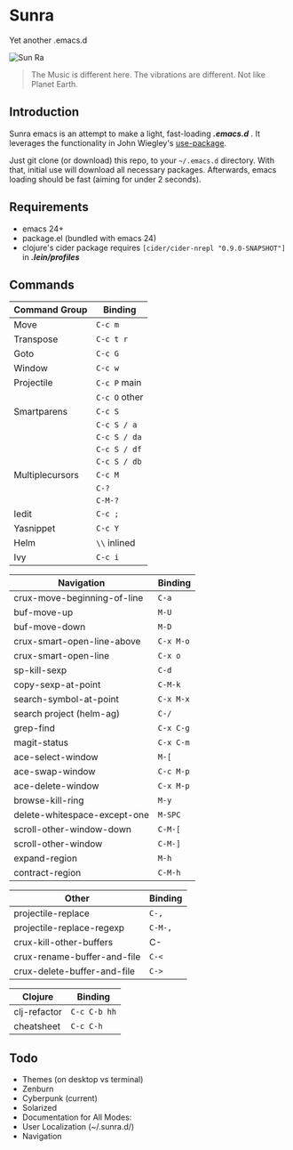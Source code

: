 # Sunra

Yet another .emacs.d

![Sun Ra](http://www.sensitiveskinmagazine.com/wp-content/images/blog/sun-ra.jpg)

> The Music is different here. The vibrations are different. Not like Planet Earth.


## Introduction

Sunra emacs is an attempt to make a light, fast-loading ***.emacs.d*** . It leverages the functionality in John Wiegley's [use-package](https://github.com/jwiegley/use-package).

Just git clone (or download) this repo, to your `~/.emacs.d` directory. With that, initial use will download all necessary packages. Afterwards, emacs loading should be fast (aiming for under 2 seconds).


## Requirements

- emacs 24+
- package.el (bundled with emacs 24)
- clojure's cider package requires `[cider/cider-nrepl "0.9.0-SNAPSHOT"]` in ***.lein/profiles***


## Commands

| Command Group   | Binding       |
|-----------------|---------------|
| Move            | `C-c m`       |
| Transpose       | `C-c t r`     |
| Goto            | `C-c G`       |
| Window          | `C-c w`       |
| Projectile      | `C-c P` main  |
|                 | `C-c O` other |
| Smartparens     | `C-c S`       |
|                 | `C-c S / a`   |  *sp-splice-sexp*
|                 | `C-c S / da`  |  *sp-splice-sexp-killing-around*
|                 | `C-c S / df`  |  *sp-splice-sexp-killing-forward*
|                 | `C-c S / db`  |  *sp-splice-sexp-killing-backward*
| Multiplecursors | `C-c M`       |
|                 | `C-?`         |  *mc/mark-next-lines*
|                 | `C-M-?`       |  *mc/mark-all-in-region*
| Iedit           | `C-c ;`       |
| Yasnippet       | `C-c Y`       |
| Helm            | `\\` inlined  |
| Ivy             | `C-c i`       |


| Navigation                   | Binding   |
|------------------------------|-----------|
| crux-move-beginning-of-line  | `C-a`     |
| buf-move-up                  | `M-U`     |
| buf-move-down                | `M-D`     |
| crux-smart-open-line-above   | `C-x M-o` |
| crux-smart-open-line         | `C-x o`   |
| sp-kill-sexp                 | `C-d`     |
| copy-sexp-at-point           | `C-M-k`   |
| search-symbol-at-point       | `C-x M-x` |
| search project (helm-ag)     | `C-/`     |
| grep-find                    | `C-x C-g` |
| magit-status                 | `C-x C-m` |
| ace-select-window            | `M-[`     |
| ace-swap-window              | `C-c M-p` |
| ace-delete-window            | `C-x M-p` |
| browse-kill-ring             | `M-y`     |
| delete-whitespace-except-one | `M-SPC`   |
| scroll-other-window-down     | `C-M-[`   |
| scroll-other-window          | `C-M-]`   |
| expand-region                | `M-h`     |
| contract-region              | `C-M-h`   |


| Other                        | Binding      |
|------------------------------|--------------|
| projectile-replace           | `C-,`        |
| projectile-replace-regexp    | `C-M-,`      |
| crux-kill-other-buffers      | C-<backtick> | 
| crux-rename-buffer-and-file  | `C-<`        |
| crux-delete-buffer-and-file  | `C->`        |


| Clojure      | Binding      |
|--------------|--------------|
| clj-refactor | `C-c C-b hh` |
| cheatsheet   | `C-c C-h`    |


## Todo

- Themes (on desktop vs terminal)
- Zenburn
- Cyberpunk (current)
- Solarized
- Documentation for All Modes:
- User Localization (~/.sunra.d/)
- Navigation
